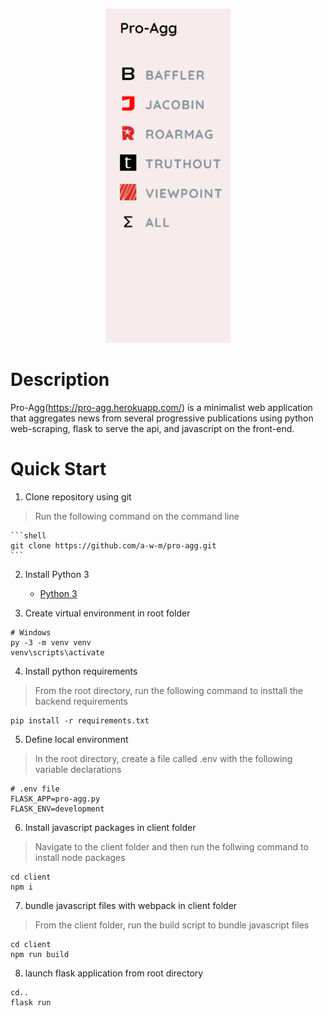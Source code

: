 <p align="center">
  <a href="https://pro-agg.herokuapp.com/">
    <img alt="Pro-Agg" src="assets\screenshot.png" width="200" />
  </a>
</p>

# Description
Pro-Agg(https://pro-agg.herokuapp.com/) is a minimalist web application that aggregates news from several progressive publications using python web-scraping, flask to serve the api, and javascript on the front-end.

# Quick Start

1. Clone repository using git

> Run the following command on the command line

    ```shell
    git clone https://github.com/a-w-m/pro-agg.git
    ```

2. Install Python 3
    - [Python 3](https://www.python.org/downloads/)

3. Create virtual environment in root folder

```shell 
# Windows
py -3 -m venv venv
venv\scripts\activate
```

4. Install python requirements

> From the root directory, run the following command to insttall the backend requirements

```shell
pip install -r requirements.txt
```

5. Define local environment

> In the root directory, create a file called .env with the following variable declarations 

```
# .env file
FLASK_APP=pro-agg.py
FLASK_ENV=development
```

6. Install javascript packages in client folder

> Navigate to the client folder and then run the follwing command to install node packages

```shell
cd client
npm i 
```

7. bundle javascript files with webpack in client folder

> From the client folder, run the build script to bundle javascript files

```shell
cd client
npm run build
```

8. launch flask application from root directory

```shell
cd..
flask run
```